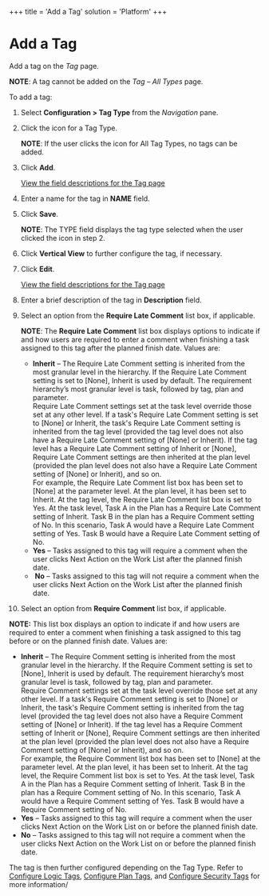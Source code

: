 +++
title = 'Add a Tag'
solution = 'Platform'
+++

# Add a Tag

Add a tag on the *Tag* page.

**NOTE**: A tag cannot be added on the *Tag – All Types* page.

To add a tag:

1.  Select **Configuration \> Tag Type** from the *Navigation* pane.

2.  Click the icon for a Tag Type.
    
    **NOTE**: If the user clicks the icon for All Tag Types, no tags can
    be added.

3.  Click **Add**. 
    
    [View the field descriptions for the Tag page](../Page_Desc/Tag.htm)

4.  Enter a name for the tag in **NAME** field.

5.  Click **Save**.
    
    **NOTE**: The TYPE field displays the tag type selected when the
    user clicked the icon in step 2.

6.  Click **Vertical View** to further configure the tag, if necessary.

7.  Click **Edit**.
    
    [View the field descriptions for the Tag page](../Page_Desc/Tag.htm)

8.  Enter a brief description of the tag in **Description** field.

9.  Select an option from the **Require Late Comment** list box, if
    applicable.
    
    **NOTE**: The **Require Late Comment** list box displays options to
    indicate if and how users are required to enter a comment when
    finishing a task assigned to this tag after the planned finish date.
    Values are:
    
      - **Inherit** – The Require Late Comment setting is inherited from
        the most granular level in the hierarchy. If the Require Late
        Comment setting is set to <span class="error9">\[None\]</span>,
        Inherit is used by default. The requirement hierarchy’s most
        granular level is task, followed by tag, plan and parameter.  
        Require Late Comment settings set at the task level override
        those set at any other level. If a task's Require Late Comment
        setting is set to <span class="error9">\[None\]</span> or
        Inherit, the task's Require Late Comment setting is inherited
        from the tag level (provided the tag level does not also have a
        Require Late Comment setting of
        <span class="error9">\[None\]</span> or Inherit). If the tag
        level has a Require Late Comment setting of Inherit or
        <span class="error9">\[None\]</span>, Require Late Comment
        settings are then inherited at the plan level (provided the plan
        level does not also have a Require Late Comment setting of
        <span class="error9">\[None\]</span> or Inherit), and so on.  
        For example, the Require Late Comment list box has been set to
        <span class="error9">\[None\]</span> at the parameter level. At
        the plan level, it has been set to Inherit. At the tag level,
        the Require Late Comment list box is set to Yes. At the task
        level, Task A in the Plan has a Require Late Comment setting of
        Inherit. Task B in the plan has a Require Comment setting of No.
        In this scenario, Task A would have a Require Late Comment
        setting of Yes. Task B would have a Require Late Comment setting
        of No. 
      - **Yes** – Tasks assigned to this tag will require a comment when
        the user clicks Next Action on the Work List after the planned
        finish date.
      -  **No** – Tasks assigned to this tag will not require a comment
        when the user clicks Next Action on the Work List after the
        planned finish date.

10. Select an option from **Require Comment** list box, if applicable.

**NOTE:** This list box displays an option to indicate if and how users
are required to enter a comment when finishing a task assigned to this
tag before or on the planned finish date. Values are:

  - **Inherit** – The Require Comment setting is inherited from the most
    granular level in the hierarchy. If the Require Comment setting is
    set to <span class="error9">\[None\]</span>, Inherit is used by
    default. The requirement hierarchy’s most granular level is task,
    followed by tag, plan and parameter.  
    Require Comment settings set at the task level override those set at
    any other level. If a task's Require Comment setting is set to
    <span class="error9">\[None\]</span> or Inherit, the task's Require
    Comment setting is inherited from the tag level (provided the tag
    level does not also have a Require Comment setting of
    <span class="error9">\[None\]</span> or Inherit). If the tag level
    has a Require Comment setting of Inherit or
    <span class="error9">\[None\]</span>, Require Comment settings are
    then inherited at the plan level (provided the plan level does not
    also have a Require Comment setting of
    <span class="error9">\[None\]</span> or Inherit), and so on.  
    For example, the Require Comment list box has been set to
    <span class="error9">\[None\]</span> at the parameter level. At the
    plan level, it has been set to Inherit. At the tag level, the
    Require Comment list box is set to Yes. At the task level, Task A in
    the Plan has a Require Comment setting of Inherit. Task B in the
    plan has a Require Comment setting of No. In this scenario, Task A
    would have a Require Comment setting of Yes. Task B would have a
    Require Comment setting of No. 
  - **Yes** – Tasks assigned to this tag will require a comment when the
    user clicks Next Action on the Work List on or before the planned
    finish date.
  - **No** – Tasks assigned to this tag will not require a comment when
    the user clicks Next Action on the Work List on or before the
    planned finish date.

The tag is then further configured depending on the Tag Type. Refer to
[Configure Logic Tags](Configure_Logic_Tags.htm), [Configure Plan
Tags](Configure_Project_Tags.htm), and [Configure Security
Tags](Configure_Security_Tags.htm) for more information/
